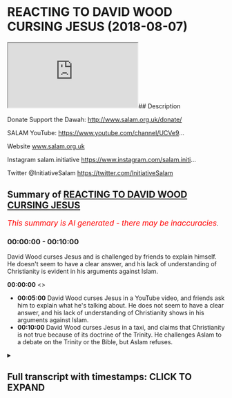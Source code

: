 # REACTING TO DAVID WOOD CURSING JESUS (2018-08-07)

<iframe loading='lazy' allow='autoplay' src='https://www.youtube.com/embed/fHHI2j71OXQ'></iframe>## Description

Donate Support the Dawah: http://www.salam.org.uk/donate/ 

SALAM YouTube: https://www.youtube.com/channel/UCVe9... 

Website www.salam.org.uk 

Instagram salam.initiative 
https://www.instagram.com/salam.initi... 

Twitter @InitiativeSalam 
https://twitter.com/InitiativeSalam

## Summary of [REACTING TO DAVID WOOD CURSING JESUS](https://www.youtube.com/watch?v=fHHI2j71OXQ)


*<span style="color:red; font-size:125%">This summary is AI generated - there may be inaccuracies</span>. [](/)*

### <a onclick="modifyYTiframeseektime('0')">00:00:00</a> - <a onclick="modifyYTiframeseektime('600')">00:10:00</a>

David Wood curses Jesus and is challenged by friends to explain himself. He doesn't seem to have a clear answer, and his lack of understanding of Christianity is evident in his arguments against Islam.

**<a onclick="modifyYTiframeseektime('0')">00:00:00</a>** <>
* **<a onclick="modifyYTiframeseektime('300')">00:05:00</a>** David Wood curses Jesus in a YouTube video, and friends ask him to explain what he's talking about. He does not seem to have a clear answer, and his lack of understanding of Christianity shows in his arguments against Islam.
* **<a onclick="modifyYTiframeseektime('600')">00:10:00</a>** David Wood curses Jesus in a taxi, and claims that Christianity is not true because of its doctrine of the Trinity. He challenges Aslam to a debate on the Trinity or the Bible, but Aslam refuses.

<details><summary><h2>Full transcript with timestamps: CLICK TO EXPAND</h2></summary>

<a onclick="modifyYTiframeseektime('12')">0:00:12</a> as-salaam alaikum warahmatullahi what i  
<a onclick="modifyYTiframeseektime('15')">0:00:15</a> care to and welcome to another episode  
<a onclick="modifyYTiframeseektime('16')">0:00:16</a> of the booth where we unpack very  
<a onclick="modifyYTiframeseektime('19')">0:00:19</a> important topics and we talk about  
<a onclick="modifyYTiframeseektime('21')">0:00:21</a> things which you need to know i'm here  
<a onclick="modifyYTiframeseektime('23')">0:00:23</a> joined by Aladar how you doing hola  
<a onclick="modifyYTiframeseektime('27')">0:00:27</a> and we're gonna be reacting to a  
<a onclick="modifyYTiframeseektime('29')">0:00:29</a> particular individual who has been  
<a onclick="modifyYTiframeseektime('34')">0:00:34</a> trying to attack Islam who all of his  
<a onclick="modifyYTiframeseektime('37')">0:00:37</a> life his stated objective in his power  
<a onclick="modifyYTiframeseektime('39')">0:00:39</a> his life was Bread on his table  
<a onclick="modifyYTiframeseektime('41')">0:00:41</a> it puts bread on his table I know we're  
<a onclick="modifyYTiframeseektime('44')">0:00:44</a> not talking about the far right in EDL  
<a onclick="modifyYTiframeseektime('46')">0:00:46</a> we're talking about another person  
<a onclick="modifyYTiframeseektime('47')">0:00:47</a> called David Wood okay right so let's  
<a onclick="modifyYTiframeseektime('55')">0:00:55</a> watch this we came across a video I just  
<a onclick="modifyYTiframeseektime('57')">0:00:57</a> came across it recently in fact is very  
<a onclick="modifyYTiframeseektime('59')">0:00:59</a> interesting because I saw him fumbling  
<a onclick="modifyYTiframeseektime('60')">0:01:00</a> all over the place and I want to see the  
<a onclick="modifyYTiframeseektime('62')">0:01:02</a> video we wanna react to Joel oh yeah of  
<a onclick="modifyYTiframeseektime('64')">0:01:04</a> course here we are and once we just just  
<a onclick="modifyYTiframeseektime('66')">0:01:06</a> make it very close well yeah as long as  
<a onclick="modifyYTiframeseektime('69')">0:01:09</a> well like the Christians are not the  
<a onclick="modifyYTiframeseektime('70')">0:01:10</a> same yes anybody religion yeah so this  
<a onclick="modifyYTiframeseektime('74')">0:01:14</a> guy is specifically force into the  
<a onclick="modifyYTiframeseektime('76')">0:01:16</a> category of those extremist Christians  
<a onclick="modifyYTiframeseektime('78')">0:01:18</a> who that's why I specifically wrote in  
<a onclick="modifyYTiframeseektime('80')">0:01:20</a> wood is because the issue is these kind  
<a onclick="modifyYTiframeseektime('93')">0:01:33</a> if you really can censor if someone's  
<a onclick="modifyYTiframeseektime('94')">0:01:34</a> you click on enemy you can choose ignore  
<a onclick="modifyYTiframeseektime('96')">0:01:36</a> him but the least of the least you can  
<a onclick="modifyYTiframeseektime('97')">0:01:37</a> do is call it a rotten wood you know  
<a onclick="modifyYTiframeseektime('99')">0:01:39</a> that's the least I think we know justice  
<a onclick="modifyYTiframeseektime('101')">0:01:41</a> yeah with the stuff that is done mocking  
<a onclick="modifyYTiframeseektime('103')">0:01:43</a> the religion all these kind of lies and  
<a onclick="modifyYTiframeseektime('105')">0:01:45</a> fabrications etc and also he is known to  
<a onclick="modifyYTiframeseektime('108')">0:01:48</a> some from Slovenia yeah and he's tried  
<a onclick="modifyYTiframeseektime('111')">0:01:51</a> to attempt if I'm not mistaken attempt  
<a onclick="modifyYTiframeseektime('113')">0:01:53</a> to kill his dad or his friend or  
<a onclick="modifyYTiframeseektime('114')">0:01:54</a> something I heard something so from what  
<a onclick="modifyYTiframeseektime('116')">0:01:56</a> I know and I'm not just saying this and  
<a onclick="modifyYTiframeseektime('118')">0:01:58</a> by the way I we're not saying that  
<a onclick="modifyYTiframeseektime('119')">0:01:59</a> there's anything wrong with yeah yes so  
<a onclick="modifyYTiframeseektime('124')">0:02:04</a> the thing is he suffers from that so the  
<a onclick="modifyYTiframeseektime('125')">0:02:05</a> issue is though when you suffer for  
<a onclick="modifyYTiframeseektime('127')">0:02:07</a> something like that and you have a  
<a onclick="modifyYTiframeseektime('127')">0:02:07</a> violent past and compress that cuz he  
<a onclick="modifyYTiframeseektime('130')">0:02:10</a> says okay Christian he changed his life  
<a onclick="modifyYTiframeseektime('132')">0:02:12</a> the thing is if  
<a onclick="modifyYTiframeseektime('133')">0:02:13</a> have a vile nature you're going to try  
<a onclick="modifyYTiframeseektime('136')">0:02:16</a> to distort it in different way so now is  
<a onclick="modifyYTiframeseektime('138')">0:02:18</a> done it shows Islam and folk I'm gonna  
<a onclick="modifyYTiframeseektime('140')">0:02:20</a> take all this anger out on Islam and  
<a onclick="modifyYTiframeseektime('142')">0:02:22</a> that's how I think what's going on here  
<a onclick="modifyYTiframeseektime('143')">0:02:23</a> pure hatred and whatever this what a  
<a onclick="modifyYTiframeseektime('146')">0:02:26</a> video that's actually quite profound if  
<a onclick="modifyYTiframeseektime('148')">0:02:28</a> you actually wore top right yeah yes  
<a onclick="modifyYTiframeseektime('150')">0:02:30</a> where do you okay Jesus peace be upon  
<a onclick="modifyYTiframeseektime('157')">0:02:37</a> him was crucified on a cross tree or  
<a onclick="modifyYTiframeseektime('159')">0:02:39</a> Paul in light of Deuteronomy chapter 21  
<a onclick="modifyYTiframeseektime('162')">0:02:42</a> verses 22 and 23 in Galatians chapter 3  
<a onclick="modifyYTiframeseektime('165')">0:02:45</a> verse 13 which states that whoever is  
<a onclick="modifyYTiframeseektime('168')">0:02:48</a> hung on a tree or pole or cross is  
<a onclick="modifyYTiframeseektime('170')">0:02:50</a> cursed thank you well I'd say you're  
<a onclick="modifyYTiframeseektime('174')">0:02:54</a> about that close to understanding the  
<a onclick="modifyYTiframeseektime('176')">0:02:56</a> gospel right because we know we know  
<a onclick="modifyYTiframeseektime('180')">0:03:00</a> Jesus is is righteous according to both  
<a onclick="modifyYTiframeseektime('183')">0:03:03</a> the Bible and the Quran Muhammad in the  
<a onclick="modifyYTiframeseektime('187')">0:03:07</a> hadith said that Satan touches everyone  
<a onclick="modifyYTiframeseektime('190')">0:03:10</a> who comes into the world that he  
<a onclick="modifyYTiframeseektime('191')">0:03:11</a> couldn't touch Jesus or his mother  
<a onclick="modifyYTiframeseektime('192')">0:03:12</a> everyone else Muhammad everyone Satan  
<a onclick="modifyYTiframeseektime('195')">0:03:15</a> could touch him but not Jesus and so  
<a onclick="modifyYTiframeseektime('197')">0:03:17</a> you're right how do how do we reconcile  
<a onclick="modifyYTiframeseektime('200')">0:03:20</a> our belief that Jesus was righteous with  
<a onclick="modifyYTiframeseektime('203')">0:03:23</a> the Old Testament claim that anyone  
<a onclick="modifyYTiframeseektime('205')">0:03:25</a> who's hung on a tree is cursed and it  
<a onclick="modifyYTiframeseektime('209')">0:03:29</a> seems that we would have to say that  
<a onclick="modifyYTiframeseektime('211')">0:03:31</a> Jesus was cursed in spite of being  
<a onclick="modifyYTiframeseektime('214')">0:03:34</a> righteous and that's exactly what that  
<a onclick="modifyYTiframeseektime('217')">0:03:37</a> what the gospel says right the one who  
<a onclick="modifyYTiframeseektime('219')">0:03:39</a> is without sin and became for us so yeah  
<a onclick="modifyYTiframeseektime('225')">0:03:45</a> if you if you if we if we left those  
<a onclick="modifyYTiframeseektime('227')">0:03:47</a> things out and you would wonder oh it  
<a onclick="modifyYTiframeseektime('229')">0:03:49</a> was Jesus cursed well Jesus was  
<a onclick="modifyYTiframeseektime('231')">0:03:51</a> righteous and yet he was cursed and  
<a onclick="modifyYTiframeseektime('233')">0:03:53</a> noticed he was hung on a tree  
<a onclick="modifyYTiframeseektime('235')">0:03:55</a> according to shibir as well so he's  
<a onclick="modifyYTiframeseektime('238')">0:03:58</a> under a curse according to both views on  
<a onclick="modifyYTiframeseektime('242')">0:04:02</a> the stage tonight  
<a onclick="modifyYTiframeseektime('243')">0:04:03</a> and so and so if Jesus was under a curse  
<a onclick="modifyYTiframeseektime('248')">0:04:08</a> well what do we do there in in  
<a onclick="modifyYTiframeseektime('251')">0:04:11</a> Christianity he's under a curse for a  
<a onclick="modifyYTiframeseektime('253')">0:04:13</a> reason right he's under a curse for a  
<a onclick="modifyYTiframeseektime('254')">0:04:14</a> reason because he's becoming a curse for  
<a onclick="modifyYTiframeseektime('257')">0:04:17</a> us right so that we can be forgiven as  
<a onclick="modifyYTiframeseektime('260')">0:04:20</a> far as other interpretations I guess  
<a onclick="modifyYTiframeseektime('263')">0:04:23</a> he's a he's under a curse because he was  
<a onclick="modifyYTiframeseektime('265')">0:04:25</a> hung on a tree but  
<a onclick="modifyYTiframeseektime('267')">0:04:27</a> I join watch all the way through this is  
<a onclick="modifyYTiframeseektime('269')">0:04:29</a> actually mad stuffy I'm nervous keep  
<a onclick="modifyYTiframeseektime('271')">0:04:31</a> watching I think this is really  
<a onclick="modifyYTiframeseektime('272')">0:04:32</a> important I don't know she beers about  
<a onclick="modifyYTiframeseektime('274')">0:04:34</a> to answer so he can explain what what he  
<a onclick="modifyYTiframeseektime('276')">0:04:36</a> would think about Jesus being hung on  
<a onclick="modifyYTiframeseektime('280')">0:04:40</a> the tree I agree that Jesus was  
<a onclick="modifyYTiframeseektime('283')">0:04:43</a> righteous bro he sounded this is how he  
<a onclick="modifyYTiframeseektime('287')">0:04:47</a> sounded to me yeah it sounded like going  
<a onclick="modifyYTiframeseektime('289')">0:04:49</a> to a drunk guy and just asking him about  
<a onclick="modifyYTiframeseektime('292')">0:04:52</a> this he sounds like he's either imagine  
<a onclick="modifyYTiframeseektime('294')">0:04:54</a> you got a jungle meetup explained to me  
<a onclick="modifyYTiframeseektime('296')">0:04:56</a> for example how does the universe of  
<a onclick="modifyYTiframeseektime('300')">0:05:00</a> friends on some question and he starts  
<a onclick="modifyYTiframeseektime('301')">0:05:01</a> saying oh you know apples and bananas  
<a onclick="modifyYTiframeseektime('303')">0:05:03</a> and I went home in the microwave  
<a onclick="modifyYTiframeseektime('304')">0:05:04</a> exploded anything what they talking and  
<a onclick="modifyYTiframeseektime('306')">0:05:06</a> then and I was walking I fell down and  
<a onclick="modifyYTiframeseektime('308')">0:05:08</a> there was a blue dog what the hell are  
<a onclick="modifyYTiframeseektime('310')">0:05:10</a> you talking about  
<a onclick="modifyYTiframeseektime('311')">0:05:11</a> he seems that he's all over the place  
<a onclick="modifyYTiframeseektime('312')">0:05:12</a> simply does not have an answer and how  
<a onclick="modifyYTiframeseektime('314')">0:05:14</a> many times he was a man doesn't have an  
<a onclick="modifyYTiframeseektime('316')">0:05:16</a> answer for the question completely  
<a onclick="modifyYTiframeseektime('321')">0:05:21</a> written this guy is an intelligent guy  
<a onclick="modifyYTiframeseektime('322')">0:05:22</a> why not yeah he's not he's an  
<a onclick="modifyYTiframeseektime('324')">0:05:24</a> intelligent guy is not do you know you  
<a onclick="modifyYTiframeseektime('328')">0:05:28</a> can reason yeah you can really concern  
<a onclick="modifyYTiframeseektime('330')">0:05:30</a> Teresa it's not  
<a onclick="modifyYTiframeseektime('331')">0:05:31</a> oh he's not ignoramus in that yeah you  
<a onclick="modifyYTiframeseektime('334')">0:05:34</a> know I think the PhD as well I've done  
<a onclick="modifyYTiframeseektime('336')">0:05:36</a> research so he's either it's a living  
<a onclick="modifyYTiframeseektime('338')">0:05:38</a> guy okay so he's gone to that level of  
<a onclick="modifyYTiframeseektime('340')">0:05:40</a> academia so obviously you can reason  
<a onclick="modifyYTiframeseektime('341')">0:05:41</a> yeah if that's the case I mean this is  
<a onclick="modifyYTiframeseektime('345')">0:05:45</a> not a matter of his intelligence Joe  
<a onclick="modifyYTiframeseektime('347')">0:05:47</a> this is a Meryl  
<a onclick="modifyYTiframeseektime('347')">0:05:47</a> trying to square a circle yes I'm a  
<a onclick="modifyYTiframeseektime('350')">0:05:50</a> square a circle look it's gonna happen  
<a onclick="modifyYTiframeseektime('351')">0:05:51</a> you can't have your cake and eat it yeah  
<a onclick="modifyYTiframeseektime('354')">0:05:54</a> so here at the same time you've got  
<a onclick="modifyYTiframeseektime('356')">0:05:56</a> Jesus Christ yeah who on one part of the  
<a onclick="modifyYTiframeseektime('360')">0:06:00</a> Gospels that says that like a Galatians  
<a onclick="modifyYTiframeseektime('362')">0:06:02</a> extend you draw me that someone who's on  
<a onclick="modifyYTiframeseektime('364')">0:06:04</a> a cross is cursed Jesus Christ is meant  
<a onclick="modifyYTiframeseektime('366')">0:06:06</a> to have been a not cross therefore Jesus  
<a onclick="modifyYTiframeseektime('368')">0:06:08</a> Christ is cursed but also Jesus Christ  
<a onclick="modifyYTiframeseektime('370')">0:06:10</a> is known as God so God is cursed  
<a onclick="modifyYTiframeseektime('375')">0:06:15</a> you see the problem with this in DC one  
<a onclick="modifyYTiframeseektime('377')">0:06:17</a> thing we see about wrong would here yes  
<a onclick="modifyYTiframeseektime('379')">0:06:19</a> is that he always a Texas nun yes so now  
<a onclick="modifyYTiframeseektime('382')">0:06:22</a> one thing that does it feels to me that  
<a onclick="modifyYTiframeseektime('383')">0:06:23</a> and on his channel you I've hardly seen  
<a onclick="modifyYTiframeseektime('386')">0:06:26</a> him and not that I watch it but talking  
<a onclick="modifyYTiframeseektime('389')">0:06:29</a> about Christianity like he doesn't it's  
<a onclick="modifyYTiframeseektime('391')">0:06:31</a> always main focus is attacking Islam  
<a onclick="modifyYTiframeseektime('393')">0:06:33</a> yeah but one thing he fails to realize  
<a onclick="modifyYTiframeseektime('395')">0:06:35</a> and I'm talking about Christians like  
<a onclick="modifyYTiframeseektime('396')">0:06:36</a> him because Christians are good people  
<a onclick="modifyYTiframeseektime('398')">0:06:38</a> so that's why when I'm talking this  
<a onclick="modifyYTiframeseektime('399')">0:06:39</a> business when I say rotten wood I'm  
<a onclick="modifyYTiframeseektime('400')">0:06:40</a> talking about him  
<a onclick="modifyYTiframeseektime('401')">0:06:41</a> specifically as you know I believe he's  
<a onclick="modifyYTiframeseektime('403')">0:06:43</a> an evil Christian yeah yeah sadly he  
<a onclick="modifyYTiframeseektime('406')">0:06:46</a> fails to realize that this doctrine  
<a onclick="modifyYTiframeseektime('410')">0:06:50</a> Christianity with Islam it's all about  
<a onclick="modifyYTiframeseektime('413')">0:06:53</a> subjective okay the Prophet did this  
<a onclick="modifyYTiframeseektime('415')">0:06:55</a> maybe okay but this is all subjective  
<a onclick="modifyYTiframeseektime('418')">0:06:58</a> because right now our main objective of  
<a onclick="modifyYTiframeseektime('420')">0:07:00</a> sanam is to be constructed suppose ideas  
<a onclick="modifyYTiframeseektime('423')">0:07:03</a> why do we do that because everybody that  
<a onclick="modifyYTiframeseektime('425')">0:07:05</a> comes and these people who are using  
<a onclick="modifyYTiframeseektime('426')">0:07:06</a> these arguments they use it on the basis  
<a onclick="modifyYTiframeseektime('428')">0:07:08</a> of cloud judgment or some mess no no  
<a onclick="modifyYTiframeseektime('430')">0:07:10</a> you're onto something because what  
<a onclick="modifyYTiframeseektime('431')">0:07:11</a> you're saying is this is you're saying  
<a onclick="modifyYTiframeseektime('433')">0:07:13</a> that Christianity or what we mean by  
<a onclick="modifyYTiframeseektime('435')">0:07:15</a> Christianity is to be complete specific  
<a onclick="modifyYTiframeseektime('436')">0:07:16</a> is important I see in Christianity all  
<a onclick="modifyYTiframeseektime('438')">0:07:18</a> the Nicene Creed the Trinitarian  
<a onclick="modifyYTiframeseektime('440')">0:07:20</a> Christianity the ones which you know are  
<a onclick="modifyYTiframeseektime('442')">0:07:22</a> formulated in the seven ecumenical  
<a onclick="modifyYTiframeseektime('443')">0:07:23</a> councils this Christian getting it's  
<a onclick="modifyYTiframeseektime('446')">0:07:26</a> particularly contradictory as it comes  
<a onclick="modifyYTiframeseektime('448')">0:07:28</a> as it relates to theology yes sir the  
<a onclick="modifyYTiframeseektime('451')">0:07:31</a> fact that the father is God the Son is  
<a onclick="modifyYTiframeseektime('453')">0:07:33</a> God the Holy Spirit is God yet they're  
<a onclick="modifyYTiframeseektime('455')">0:07:35</a> all one God  
<a onclick="modifyYTiframeseektime('456')">0:07:36</a> yeah the old independent body of the  
<a onclick="modifyYTiframeseektime('457')">0:07:37</a> same time is in contradiction isn't as a  
<a onclick="modifyYTiframeseektime('460')">0:07:40</a> problem from the root so that's a root  
<a onclick="modifyYTiframeseektime('463')">0:07:43</a> problem and those final issue and the  
<a onclick="modifyYTiframeseektime('465')">0:07:45</a> only way Christians because they're  
<a onclick="modifyYTiframeseektime('466')">0:07:46</a> losing the audience let's be completely  
<a onclick="modifyYTiframeseektime('467')">0:07:47</a> fine yes all studies have shown yeah  
<a onclick="modifyYTiframeseektime('469')">0:07:49</a> most studies have shown and even like  
<a onclick="modifyYTiframeseektime('471')">0:07:51</a> peer research look at the senses in this  
<a onclick="modifyYTiframeseektime('473')">0:07:53</a> country the you techniques in 2001  
<a onclick="modifyYTiframeseektime('475')">0:07:55</a> yeah okay there's 75 percent Christians  
<a onclick="modifyYTiframeseektime('477')">0:07:57</a> in 2011 yeah 54 percent on 50 something  
<a onclick="modifyYTiframeseektime('479')">0:07:59</a> percent so it was a 20% decrease in the  
<a onclick="modifyYTiframeseektime('482')">0:08:02</a> apostasy and Christianity is Bram pant  
<a onclick="modifyYTiframeseektime('485')">0:08:05</a> yes  
<a onclick="modifyYTiframeseektime('485')">0:08:05</a> so the strategy has to be as follows I  
<a onclick="modifyYTiframeseektime('488')">0:08:08</a> mean they know that if they try and  
<a onclick="modifyYTiframeseektime('489')">0:08:09</a> promote  
<a onclick="modifyYTiframeseektime('490')">0:08:10</a> trinitarianism yeah that has been the  
<a onclick="modifyYTiframeseektime('492')">0:08:12</a> worst strategy in terms of proselytizing  
<a onclick="modifyYTiframeseektime('494')">0:08:14</a> and sighs is completely the worst right  
<a onclick="modifyYTiframeseektime('497')">0:08:17</a> so hey they've had to do another  
<a onclick="modifyYTiframeseektime('499')">0:08:19</a> strategy which is let's attack another  
<a onclick="modifyYTiframeseektime('500')">0:08:20</a> religion which is the main competitor in  
<a onclick="modifyYTiframeseektime('502')">0:08:22</a> this case let's attack Islam because we  
<a onclick="modifyYTiframeseektime('504')">0:08:24</a> can't promote our own religion let's try  
<a onclick="modifyYTiframeseektime('507')">0:08:27</a> and attack the main competitor therefore  
<a onclick="modifyYTiframeseektime('509')">0:08:29</a> and yeah we'll get the customers through  
<a onclick="modifyYTiframeseektime('511')">0:08:31</a> that way exactly this is what exactly  
<a onclick="modifyYTiframeseektime('512')">0:08:32</a> Shaitaan fell into because the matter is  
<a onclick="modifyYTiframeseektime('514')">0:08:34</a> that hmm he was doing to help and he  
<a onclick="modifyYTiframeseektime('516')">0:08:36</a> said look I'm going down yes I'm gonna  
<a onclick="modifyYTiframeseektime('518')">0:08:38</a> take as much people down with me and  
<a onclick="modifyYTiframeseektime('519')">0:08:39</a> this is exactly what's happening because  
<a onclick="modifyYTiframeseektime('520')">0:08:40</a> they're thinking okay control do we have  
<a onclick="modifyYTiframeseektime('522')">0:08:42</a> a root problem yet yeah this is a  
<a onclick="modifyYTiframeseektime('525')">0:08:45</a> problem right so they think okay this is  
<a onclick="modifyYTiframeseektime('528')">0:08:48</a> a big problem we kind of become and this  
<a onclick="modifyYTiframeseektime('529')">0:08:49</a> F&E we're just sorry for him Sophia no  
<a onclick="modifyYTiframeseektime('531')">0:08:51</a> it's not you can tell Elijah saw what  
<a onclick="modifyYTiframeseektime('534')">0:08:54</a> you were saying is the root  
<a onclick="modifyYTiframeseektime('535')">0:08:55</a> because if you consider it like  
<a onclick="modifyYTiframeseektime('536')">0:08:56</a> analogous to a tree right you have the  
<a onclick="modifyYTiframeseektime('538')">0:08:58</a> roots of a tree in the branch of Leeds  
<a onclick="modifyYTiframeseektime('539')">0:08:59</a> all he's doing is you'll never I don't  
<a onclick="modifyYTiframeseektime('541')">0:09:01</a> know you'll never see him really  
<a onclick="modifyYTiframeseektime('543')">0:09:03</a> spending time yes I've not seen once  
<a onclick="modifyYTiframeseektime('546')">0:09:06</a> again but you'll never see him yeah  
<a onclick="modifyYTiframeseektime('548')">0:09:08</a> spending time trying to dismiss the idea  
<a onclick="modifyYTiframeseektime('551')">0:09:11</a> of one tell hate the main the  
<a onclick="modifyYTiframeseektime('553')">0:09:13</a> centerpiece of the cells of your mother  
<a onclick="modifyYTiframeseektime('555')">0:09:15</a> because why was it makes more sense than  
<a onclick="modifyYTiframeseektime('558')">0:09:18</a> his alternately of course that's the  
<a onclick="modifyYTiframeseektime('560')">0:09:20</a> reason why when it comes to Islam he's  
<a onclick="modifyYTiframeseektime('562')">0:09:22</a> looking at the movies and thinking it's  
<a onclick="modifyYTiframeseektime('563')">0:09:23</a> solid there's no point me banging my  
<a onclick="modifyYTiframeseektime('565')">0:09:25</a> head on it if it's not gonna move yeah  
<a onclick="modifyYTiframeseektime('566')">0:09:26</a> I'll bow to beliefs yeah yeah even  
<a onclick="modifyYTiframeseektime('568')">0:09:28</a> though I said before because I said it's  
<a onclick="modifyYTiframeseektime('571')">0:09:31</a> a cultural issue yes it's a quotation  
<a onclick="modifyYTiframeseektime('573')">0:09:33</a> and I'm so in understanding of  
<a onclick="modifyYTiframeseektime('575')">0:09:35</a> subjective understanding of certain  
<a onclick="modifyYTiframeseektime('577')">0:09:37</a> things so when they look every thinking  
<a onclick="modifyYTiframeseektime('578')">0:09:38</a> oh that's wrong it's wrong to your  
<a onclick="modifyYTiframeseektime('580')">0:09:40</a> subjective reasoning that's being cloudy  
<a onclick="modifyYTiframeseektime('582')">0:09:42</a> today with liberalism and feminism and  
<a onclick="modifyYTiframeseektime('583')">0:09:43</a> communism and all these kind of isn't  
<a onclick="modifyYTiframeseektime('585')">0:09:45</a> absolute so that's the reason why when  
<a onclick="modifyYTiframeseektime('587')">0:09:47</a> you look at for example the perfect  
<a onclick="modifyYTiframeseektime('588')">0:09:48</a> peace of mind marine I say oh excuse me  
<a onclick="modifyYTiframeseektime('591')">0:09:51</a> this is a new phenomena this did not  
<a onclick="modifyYTiframeseektime('594')">0:09:54</a> happen or interested in you these  
<a onclick="modifyYTiframeseektime('595')">0:09:55</a> arguments before this is something new  
<a onclick="modifyYTiframeseektime('597')">0:09:57</a> what does that show you it shows you  
<a onclick="modifyYTiframeseektime('598')">0:09:58</a> mister common problem that's why he goes  
<a onclick="modifyYTiframeseektime('601')">0:10:01</a> in a taxi what does he do he goes  
<a onclick="modifyYTiframeseektime('602')">0:10:02</a> missing on the theology he wouldn't  
<a onclick="modifyYTiframeseektime('604')">0:10:04</a> because our theology is um not to sound  
<a onclick="modifyYTiframeseektime('606')">0:10:06</a> arrogant this is the truth you can't  
<a onclick="modifyYTiframeseektime('608')">0:10:08</a> that's the reason why people accept this  
<a onclick="modifyYTiframeseektime('610')">0:10:10</a> thumb and that's why he goes and tries  
<a onclick="modifyYTiframeseektime('612')">0:10:12</a> to mock the Prophet do and doing that  
<a onclick="modifyYTiframeseektime('614')">0:10:14</a> absolutely  
<a onclick="modifyYTiframeseektime('615')">0:10:15</a> the main reason people leave  
<a onclick="modifyYTiframeseektime('616')">0:10:16</a> Christianity and join Islam which is  
<a onclick="modifyYTiframeseektime('618')">0:10:18</a> which and which happens by the reason is  
<a onclick="modifyYTiframeseektime('620')">0:10:20</a> because of this idea  
<a onclick="modifyYTiframeseektime('621')">0:10:21</a> I mean of not understanding the Trinity  
<a onclick="modifyYTiframeseektime('624')">0:10:24</a> understanding is a contradiction in  
<a onclick="modifyYTiframeseektime('625')">0:10:25</a> terms  
<a onclick="modifyYTiframeseektime('625')">0:10:25</a> it breaks the local tradition and then  
<a onclick="modifyYTiframeseektime('627')">0:10:27</a> realizing that the tawheed  
<a onclick="modifyYTiframeseektime('629')">0:10:29</a> top here which the idea of one God here  
<a onclick="modifyYTiframeseektime('631')">0:10:31</a> all these things is actually much more  
<a onclick="modifyYTiframeseektime('633')">0:10:33</a> secure and clear and there's no  
<a onclick="modifyYTiframeseektime('635')">0:10:35</a> contradiction so guys now it's time to  
<a onclick="modifyYTiframeseektime('639')">0:10:39</a> get serious because this man here has  
<a onclick="modifyYTiframeseektime('640')">0:10:40</a> dedicated his life to attack me Aslam  
<a onclick="modifyYTiframeseektime('642')">0:10:42</a> and in a sense we've dedicated our life  
<a onclick="modifyYTiframeseektime('645')">0:10:45</a> for the opposite reason and so I only  
<a onclick="modifyYTiframeseektime('647')">0:10:47</a> makes sense that we cross cross paths  
<a onclick="modifyYTiframeseektime('649')">0:10:49</a> I've already debated J Smith in the park  
<a onclick="modifyYTiframeseektime('651')">0:10:51</a> every debate is you know his friend and  
<a onclick="modifyYTiframeseektime('654')">0:10:54</a> his colleague Ian and I came with no  
<a onclick="modifyYTiframeseektime('657')">0:10:57</a> preparation I came with a pink vest yeah  
<a onclick="modifyYTiframeseektime('659')">0:10:59</a> terrible the point I'm making to you is  
<a onclick="modifyYTiframeseektime('663')">0:11:03</a> now I think the challenge has to be put  
<a onclick="modifyYTiframeseektime('665')">0:11:05</a> on the table since you've dedicated your  
<a onclick="modifyYTiframeseektime('668')">0:11:08</a> life for this  
<a onclick="modifyYTiframeseektime('669')">0:11:09</a> let's debate either you come to me or I  
<a onclick="modifyYTiframeseektime('672')">0:11:12</a> will come to you we should set a date to  
<a onclick="modifyYTiframeseektime('676')">0:11:16</a> debate because frankly it has to be done  
<a onclick="modifyYTiframeseektime('679')">0:11:19</a> now you could decide that okay this is  
<a onclick="modifyYTiframeseektime('682')">0:11:22</a> something I don't want to do well then  
<a onclick="modifyYTiframeseektime('685')">0:11:25</a> you'll be accused of the very thing you  
<a onclick="modifyYTiframeseektime('686')">0:11:26</a> accused others like zakir naik of doing  
<a onclick="modifyYTiframeseektime('688')">0:11:28</a> which is running away Rob rotten hood so  
<a onclick="modifyYTiframeseektime('692')">0:11:32</a> you're gonna have to take this challenge  
<a onclick="modifyYTiframeseektime('694')">0:11:34</a> and you can't escape the fact that we do  
<a onclick="modifyYTiframeseektime('696')">0:11:36</a> have a social media following  
<a onclick="modifyYTiframeseektime('698')">0:11:38</a> we do have Muslims watching and tuning  
<a onclick="modifyYTiframeseektime('701')">0:11:41</a> in to what we have to say there is no  
<a onclick="modifyYTiframeseektime('703')">0:11:43</a> reason for you to decline this challenge  
<a onclick="modifyYTiframeseektime('706')">0:11:46</a> and there's every reason for you to  
<a onclick="modifyYTiframeseektime('708')">0:11:48</a> accept it so here this is a formal  
<a onclick="modifyYTiframeseektime('712')">0:11:52</a> invitation to the way get your gloves  
<a onclick="modifyYTiframeseektime('716')">0:11:56</a> get your mouth guard yeah I'm not  
<a onclick="modifyYTiframeseektime('719')">0:11:59</a> talking about physical ones in  
<a onclick="modifyYTiframeseektime('722')">0:12:02</a> proverbially get your intellectual  
<a onclick="modifyYTiframeseektime('725')">0:12:05</a> gloves and get your intellectual mouth  
<a onclick="modifyYTiframeseektime('726')">0:12:06</a> guard because let us really discuss one  
<a onclick="modifyYTiframeseektime('730')">0:12:10</a> of the foundational issues because this  
<a onclick="modifyYTiframeseektime('733')">0:12:13</a> is what we're accusing you're running  
<a onclick="modifyYTiframeseektime('734')">0:12:14</a> away from let's not talk about  
<a onclick="modifyYTiframeseektime('736')">0:12:16</a> peripheral tertiary matters yeah if you  
<a onclick="modifyYTiframeseektime('739')">0:12:19</a> really are not fearful and you are  
<a onclick="modifyYTiframeseektime('741')">0:12:21</a> completely honest to yourself and others  
<a onclick="modifyYTiframeseektime('743')">0:12:23</a> you believe Christianity is the truth  
<a onclick="modifyYTiframeseektime('745')">0:12:25</a> and you believe that the idea of that  
<a onclick="modifyYTiframeseektime('747')">0:12:27</a> three and one and one and three is a  
<a onclick="modifyYTiframeseektime('749')">0:12:29</a> true concept and you're willing to put  
<a onclick="modifyYTiframeseektime('750')">0:12:30</a> your life on the line for that let's  
<a onclick="modifyYTiframeseektime('753')">0:12:33</a> debate the Trinity or alternatively you  
<a onclick="modifyYTiframeseektime('758')">0:12:38</a> can debate the Bible and its  
<a onclick="modifyYTiframeseektime('760')">0:12:40</a> preservation comparative to the chronic  
<a onclick="modifyYTiframeseektime('762')">0:12:42</a> preservation whatever the debate we're  
<a onclick="modifyYTiframeseektime('765')">0:12:45</a> ready for you David look or absolutely  
<a onclick="modifyYTiframeseektime('767')">0:12:47</a> be ready because we're absolutely sure  
<a onclick="modifyYTiframeseektime('769')">0:12:49</a> that when truth is held against  
<a onclick="modifyYTiframeseektime('773')">0:12:53</a> falsehood how false with perishes  
<a onclick="modifyYTiframeseektime('776')">0:12:56</a> because falsehood is by its nature bound  
<a onclick="modifyYTiframeseektime('778')">0:12:58</a> to perish Ali yeah anything you want to  
<a onclick="modifyYTiframeseektime('781')">0:13:01</a> know this is amazing also just to keep  
<a onclick="modifyYTiframeseektime('783')">0:13:03</a> in mind that also I'm sorry sure these  
<a onclick="modifyYTiframeseektime('786')">0:13:06</a> misconceptions  
<a onclick="modifyYTiframeseektime('786')">0:13:06</a> yes regular basis so if you can keep an  
<a onclick="modifyYTiframeseektime('788')">0:13:08</a> eye on that it's called it's going to be  
<a onclick="modifyYTiframeseektime('790')">0:13:10</a> called the white piles okay it's going  
<a onclick="modifyYTiframeseektime('791')">0:13:11</a> to be actually the ywh why so that will  
<a onclick="modifyYTiframeseektime('794')">0:13:14</a> deal with all the things all the things  
<a onclick="modifyYTiframeseektime('795')">0:13:15</a> that is kind of person his friend  
<a onclick="modifyYTiframeseektime('799')">0:13:19</a> are going up online user misconceptions  
<a onclick="modifyYTiframeseektime('801')">0:13:21</a> of the problems so we'll deal with the  
<a onclick="modifyYTiframeseektime('802')">0:13:22</a> tertiary from our sources Alice or Tom  
<a onclick="modifyYTiframeseektime('805')">0:13:25</a> Dick Harry or rotten wood so you're  
<a onclick="modifyYTiframeseektime('808')">0:13:28</a> saying that with those two issues with  
<a onclick="modifyYTiframeseektime('810')">0:13:30</a> those peripheral issues yes we'll deal  
<a onclick="modifyYTiframeseektime('812')">0:13:32</a> with those as well  
<a onclick="modifyYTiframeseektime('812')">0:13:32</a> one by one one by one by one but what  
<a onclick="modifyYTiframeseektime('815')">0:13:35</a> you're saying is what I'm saying is  
<a onclick="modifyYTiframeseektime('818')">0:13:38</a> let's debate on fundamental issues if he  
<a onclick="modifyYTiframeseektime('823')">0:13:43</a> says no then no you know for sure that  
<a onclick="modifyYTiframeseektime('826')">0:13:46</a> this man is I don't know yes after what  
<a onclick="modifyYTiframeseektime('829')">0:13:49</a> I've seen there yeah it's been  
<a onclick="modifyYTiframeseektime('830')">0:13:50</a> humiliated on that note make sure you  
<a onclick="modifyYTiframeseektime('836')">0:13:56</a> guys obviously tune in for the next  
<a onclick="modifyYTiframeseektime('837')">0:13:57</a> episode of the booth we're going to be  
<a onclick="modifyYTiframeseektime('839')">0:13:59</a> taking these guys out one by one as we  
<a onclick="modifyYTiframeseektime('842')">0:14:02</a> are alhamdulillah put the flag there  
<a onclick="modifyYTiframeseektime('844')">0:14:04</a> let's take over come by joking but celeb  
<a onclick="modifyYTiframeseektime('847')">0:14:07</a> Ollie can want to layer again  
<a onclick="modifyYTiframeseektime('860')">0:14:20</a> [Music]  
</details>